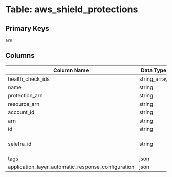 # Table: aws_shield_protections

## Primary Keys 

```
arn
```


## Columns 

|  Column Name   |  Data Type  | Uniq | Nullable | Description | 
|  ----  | ----  | ----  | ----  | ---- | 
| health_check_ids | string_array | X | √ |  | 
| name | string | X | √ |  | 
| protection_arn | string | X | √ |  | 
| resource_arn | string | X | √ |  | 
| account_id | string | X | √ |  | 
| arn | string | √ | √ |  | 
| id | string | X | √ |  | 
| selefra_id | string | √ | √ | primary keys value md5 | 
| tags | json | X | √ |  | 
| application_layer_automatic_response_configuration | json | X | √ |  | 



